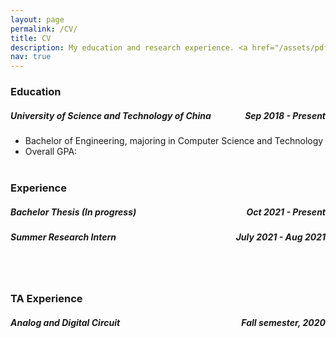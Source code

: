 ```yaml
---
layout: page
permalink: /CV/
title: CV
description: My education and research experience. <a href="/assets/pdf/CV.pdf" target="_blank" rel="noopener noreferrer" download>[pdf]</a>
nav: true
---
```


### Education


##### University of Science and Technology of China <span style="float:right;">Sep 2018 - Present</span>

- Bachelor of Engineering, majoring in Computer Science and Technology
- Overall GPA: 
<br/><br/>

### Experience

<h5 class="category"> Bachelor Thesis (In progress) <span style="float:right;">Oct 2021 - Present</span> </h5>

<!-- - Study of Membership Inference Attack on Deep Learning Models
- Supervisor: Prof. <a href="https://sunjun.site/">Jun Sun</a> at Singapore Management University and Prof. <a href="https://yinxingxue.github.io/">Yinxing Xue</a> at USTC
- Develop tools and methods to bound the accuracy of membership inference attack. Aim to verify the difference of output distribution of models trained by adjacent datasets is less than the threshold. Use influence function to measure the influence of training samples on the model, and use attack
accuracy as a criterion to measure the risk of training samples. -->

<h5 class="category">  Summer Research Intern <span style="float:right;">July 2021 - Aug 2021</span></h5>

<!-- - Evaluation of an HTAP database
- Supervisor: Prof. <a href="https://i.cs.hku.hk/~heming/">Heming Cui</a> at HKU
- Deploy an HTAP database system (TKDE18’-Janus) on the servers, and test on the YCSB benchmark and CH-benchmark. Implement a new client for CH-benchmark, sending transactions to row and column servers. -->


<!-- <h5 class="category">  Innovation Course Project <span style="float:right;">Sep 2020 - Jan 2021</span></h5>

- Cminus-F builder -- Course project of Principles and Techniques of Compiler.
- Instructor: Prof. <a href="http://staff.ustc.edu.cn/~chengli7/">Cheng Li</a> at USTC
- Complete a cminus-f compiler using flex and bison, including the kernel function of a compiler front-end, and some optimization, e.g. const propagation. Finish extra optimization tasks, e.g. dynamic dead code elimination. -->


<!-- <h5 class="category">  Undergraduate Research Program <span style="float:right;">June 2020 - Sep 2020</span></h5>

- Study influencing factors of neural network pruning strategy
- Supervisor: Prof. <a href="http://staff.ustc.edu.cn/~bhua/">Bei Hua</a> at USTC
- Based on a mainstream model (YOLOv3) in object detection research, reproduce a pruning method (Network Slimming) and train new pruned models on different datasets. Choose 3 datasets of different degrees of complexity, and study the influence of datasets on pruning strategies for object detection task. -->
<br/><br/>

### TA Experience

<h5 class="category">  Analog and Digital Circuit <span style="float:right;">Fall semester, 2020</span></h5>

<!-- <h5 class="category">  Mathematical Logic <span style="float:right;">Spring semester, 2021</span></h5> -->

